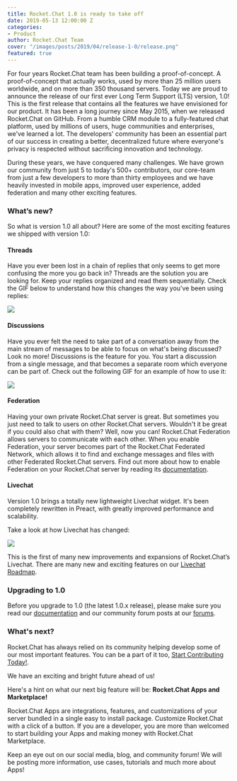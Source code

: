 ```yaml
---
title: Rocket.Chat 1.0 is ready to take off
date: 2019-05-13 12:00:00 Z
categories:
- Product
author: Rocket.Chat Team
cover: "/images/posts/2019/04/release-1-0/release.png"
featured: true
---
```


For four years Rocket.Chat team has been building a proof-of-concept. A proof-of-concept that actually works, used by more than 25 million users worldwide, and on more than 350 thousand servers. Today we are proud to announce the release of our first ever Long Term Support (LTS) version, 1.0! This is the first release that contains all the features we have envisioned for our product. It has been a long journey since May 2015, when we released Rocket.Chat on GitHub. From a humble CRM module to a fully-featured chat platform, used by millions of users, huge communities and enterprises, we've learned a lot. The developers' community has been an essential part of our success in creating a better, decentralized future where everyone's privacy is respected without sacrificing innovation and technology.

During these years, we have conquered many challenges. We have grown our community from just 5 to today's 500+ contributors, our core-team from just a few developers to more than thirty employees and we have heavily invested in mobile apps, improved user experience, added federation and many other exciting features.

### What’s new?

So what is version 1.0 all about? Here are some of the most exciting features we shipped with version 1.0:

#### Threads

Have you ever been lost in a chain of replies that only seems to get more confusing the more you go back in? Threads are the solution you are looking for. Keep your replies organized and read them sequentially. Check the GIF below to understand how this changes the way you've been using replies:

<img src="/images/posts/2019/04/release-1-0/threads.gif">

#### Discussions

Have you ever felt the need to take part of a conversation away from the main stream of messages to be able to focus on what's being discussed? Look no more! Discussions is the feature for you. You start a discussion from a single message, and that becomes a separate room which everyone can be part of. Check out the following GIF for an example of how to use it:

<img src="/images/posts/2019/04/release-1-0/discussions.gif">


#### Federation

Having your own private Rocket.Chat server is great.  But sometimes you just need to talk to users on other Rocket.Chat servers.  Wouldn't it be great if you could also chat with them? Well, now you can! Rocket.Chat Federation allows servers to communicate with each other. When you enable Federation, your server becomes part of the Rocket.Chat Federated Network, which allows it to find and exchange messages and files with other Federated Rocket.Chat servers. Find out more about how to enable Federation on your Rocket.Chat server by reading its [documentation](https://rocket.chat/docs/administrator-guides/federation).

#### Livechat

Version 1.0 brings a totally new lightweight Livechat widget. It's been completely rewritten in Preact, with greatly improved performance and scalability.

Take a look at how Livechat has changed:

<img src="/images/posts/2019/04/release-1-0/livechat.png">

This is the first of many new improvements and expansions of Rocket.Chat’s Livechat. There are many new and exciting features on our [Livechat Roadmap](https://github.com/orgs/RocketChat/projects/20).

### Upgrading to 1.0

Before you upgrade to 1.0 (the latest 1.0.x release), please make sure you read our [documentation](https://rocket.chat/docs/installation/updating/to-1-0/) and our community forum posts at our [forums](https://forums.rocket.chat/).

### What's next?

Rocket.Chat has always relied on its community helping develop some of our most important features. You can be a part of it too, [Start Contributing Today!](https://rocket.chat/docs/contributing/documentation/contribution-guidelines/).

We have an exciting and bright future ahead of us!

Here's a hint on what our next big feature will be: **Rocket.Chat Apps and Marketplace!**

Rocket.Chat Apps are integrations, features, and customizations of your server bundled in a single easy to install package. Customize Rocket.Chat with a click of a button. If you are a developer, you are more than welcomed to start building your Apps and making money with Rocket.Chat Marketplace.

Keep an eye out on our social media, blog, and community forum! We will be posting more information, use cases, tutorials and much more about Apps!

